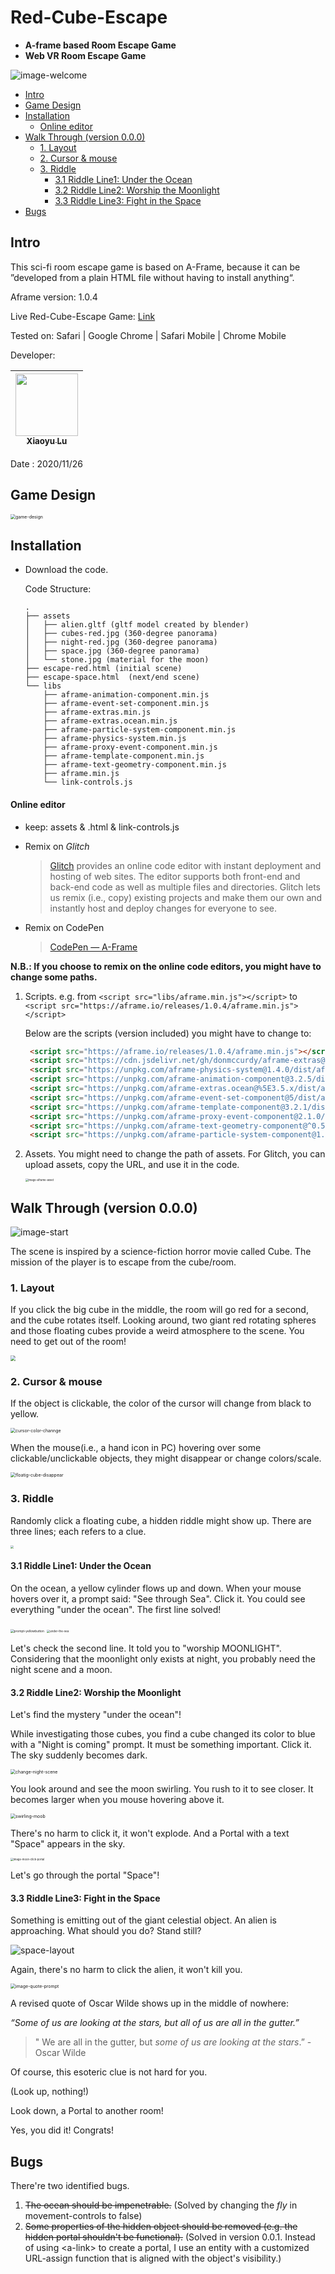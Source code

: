 # Red-Cube-Escape
- **A-frame based Room Escape Game**
- **Web VR Room Escape Game**

![image-welcome](imgs/willkommen.gif)

- [Intro](#intro)
- [Game Design](#game-design)
- [Installation](#installation)
    + [Online editor](#online-editor)
- [Walk Through (version 0.0.0)](#walk-through--version-000-)
  * [1. Layout](#1-layout)
  * [2. Cursor & mouse](#2-cursor---mouse)
  * [3. Riddle](#3-riddle)
    + [3.1 Riddle Line1: Under the Ocean](#31-riddle-line1--under-the-ocean)
    + [3.2  Riddle Line2: Worship the Moonlight](#32--riddle-line2--worship-the-moonlight)
    + [3.3  Riddle Line3: Fight in the Space](#33--riddle-line3--fight-in-the-space)
- [Bugs](#bugs)

## Intro

This sci-fi room escape game is based on A-Frame, because it can be ”developed from a plain HTML file without having to install anything“.

Aframe version: 1.0.4

Live Red-Cube-Escape Game: [Link](https://xiaoyu-lu.github.io/Red-Cube-Escape/escape-red.html)

Tested on: Safari | Google Chrome | Safari Mobile | Chrome Mobile

Developer:

| [<img src="imgs/xiaoyu.JPG" width="100px;" width="100px;"/><br/><sub>Xiaoyu Lu](https://github.com/Xiaoyu-Lu)<br/> |
| ------------------------------------------------------------ |

Date : 2020/11/26

## Game Design

<img src="imgs/game-design.png" alt="game-design" style="zoom:50%;" />

## Installation

- Download the code.

  Code Structure:

  ```
  .
  ├── assets
  │   ├── alien.gltf (gltf model created by blender)
  │   ├── cubes-red.jpg (360-degree panorama)
  │   ├── night-red.jpg (360-degree panorama)
  │   ├── space.jpg (360-degree panorama)
  │   └── stone.jpg (material for the moon)
  ├── escape-red.html (initial scene)
  ├── escape-space.html  (next/end scene)
  └── libs
      ├── aframe-animation-component.min.js
      ├── aframe-event-set-component.min.js
      ├── aframe-extras.min.js
      ├── aframe-extras.ocean.min.js
      ├── aframe-particle-system-component.min.js
      ├── aframe-physics-system.min.js
      ├── aframe-proxy-event-component.min.js
      ├── aframe-template-component.min.js
      ├── aframe-text-geometry-component.min.js
      ├── aframe.min.js
      └── link-controls.js
  ```


#### Online editor

- keep: assets & .html & link-controls.js

- Remix on *Glitch*

  > [Glitch](https://glitch.com/~aframe) provides an online code editor with instant deployment and hosting of web sites. The editor supports both front-end and back-end code as well as multiple files and directories. Glitch lets us remix (i.e., copy) existing projects and make them our own and instantly host and deploy changes for everyone to see.

- Remix on CodePen

  > [CodePen — A-Frame](https://codepen.io/mozvr/pen/BjygdO)

**N.B.: If you choose to remix on the online code editors, you might have to change some paths.**

1. Scripts. e.g. from `<script src="libs/aframe.min.js"></script>` to `<script src="https://aframe.io/releases/1.0.4/aframe.min.js"></script>`

   Below are the scripts (version included) you might have to change to:

   ```html
    <script src="https://aframe.io/releases/1.0.4/aframe.min.js"></script>
    <script src="https://cdn.jsdelivr.net/gh/donmccurdy/aframe-extras@v6.1.1/dist/aframe-extras.min.js"></script>
    <script src="https://unpkg.com/aframe-physics-system@1.4.0/dist/aframe-physics-system.min.js"></script>
    <script src="https://unpkg.com/aframe-animation-component@3.2.5/dist/aframe-animation-component.min.js"></script>
    <script src="https://unpkg.com/aframe-extras.ocean@%5E3.5.x/dist/aframe-extras.ocean.min.js"></script>
    <script src="https://unpkg.com/aframe-event-set-component@5/dist/aframe-event-set-component.min.js"></script>
    <script src="https://unpkg.com/aframe-template-component@3.2.1/dist/aframe-template-component.min.js"></script>
    <script src="https://unpkg.com/aframe-proxy-event-component@2.1.0/dist/aframe-proxy-event-component.min.js"></script>
    <script src="https://unpkg.com/aframe-text-geometry-component@^0.5.0/dist/aframe-text-geometry-component.min.js"></script>
    <script src="https://unpkg.com/aframe-particle-system-component@1.0.x/dist/aframe-particle-system-component.min.js"></script>
   ```

2. Assets. You might need to change the path of assets. For Glitch, you can upload assets, copy the URL, and use it in the code.

   <img src="imgs/aframe-asset.png" alt="image-aframe-asset" style="zoom:30%;" />

## Walk Through (version 0.0.0)

![image-start](imgs/start.png)

The scene is inspired by a science-fiction horror movie called Cube. The mission of the player is to escape from the cube/room.

### 1. Layout

If you click the big cube in the middle, the room will go red for a second, and the cube rotates itself.  Looking around, two giant red rotating spheres and those floating cubes provide a weird atmosphere to the scene. You need to get out of the room!

<img src="imgs/bigCubeRotation.gif" style="zoom:53%;" />

### 2. Cursor & mouse

If the object is clickable, the color of the cursor will change from black to yellow.

<img src="imgs/cursor-color-channge.gif" alt="cursor-color-channge" style="zoom:50%;" />

When the mouse(i.e., a hand icon in PC) hovering over some clickable/unclickable objects, they might disappear or change colors/scale.

<img src="imgs/floatig-cube-disappear.gif" alt="floatig-cube-disappear" style="zoom:50%;" />

### 3. Riddle

Randomly click a floating cube, a hidden riddle might show up. There are three lines; each refers to a clue.

<img src="imgs/riddle.png" style="zoom:33%;" />

#### 3.1 Riddle Line1: Under the Ocean

On the ocean, a yellow cylinder flows up and down. When your mouse hovers over it, a prompt said: "See through Sea". Click it. You could see everything "under the ocean". The first line solved!

<img src="imgs/prompt-yellowbutton.png" alt="prompt-yellowbutton" style="zoom:35%;" />

<img src="imgs/under-the-sea.png" alt="under-the-sea" style="zoom:32%;" />

 Let's check the second line. It told you to "worship MOONLIGHT". Considering that the moonlight only exists at night, you probably need the night scene and a moon.  

#### 3.2  Riddle Line2: Worship the Moonlight

Let's find the mystery "under the ocean"!

While investigating those cubes,  you find a cube changed its color to blue with a "Night is coming" prompt. It must be something important. Click it. The sky suddenly becomes dark.

<img src="imgs/change-night-scene.gif" alt="change-night-scene" style="zoom:50%;" />

You look around and see the moon swirling. You rush to it to see closer. It becomes larger when you mouse hovering above it.

<img src="imgs/swirling-moob.gif" alt="swirling-moob" style="zoom:50%;" />

There's no harm to click it, it won't explode. And a Portal with a text "Space" appears in the sky.

<img src="imgs/moon-click-portal.png" alt="image-moon-click-portal" style="zoom:30%;" />

Let's go through the portal "Space"!

#### 3.3  Riddle Line3: Fight in the Space

Something is emitting out of the giant celestial object. An alien is approaching. What should you do? Stand still?

<img src="imgs/space-layout.gif" alt="space-layout" style="zoom:100%;" />

Again, there's no harm to click the alien, it won't kill you.

<img src="imgs/quote-prompt.png" alt="image-quote-prompt" style="zoom:50%;" />

A revised quote of Oscar Wilde shows up in the middle of nowhere:

*“Some of us are looking at the stars, but all of us are all in the gutter.”*

> " We are all in the gutter, but *some of us are looking at the stars*.” - Oscar Wilde

Of course, this esoteric clue is not hard for you.

(Look up, nothing!)

Look down, a Portal to another room!

Yes, you did it! Congrats!

## Bugs

There're two identified bugs.

1. <s>The ocean should be impenetrable.</s> (Solved by changing the *fly* in movement-controls to false)
2. <s>Some properties of the hidden object should be removed (e.g. the hidden portal shouldn't be functional).</s> (Solved in version 0.0.1. Instead of using \<a-link\> to create a portal, I use an entity with a customized URL-assign function that is aligned with the object's visibility.)

